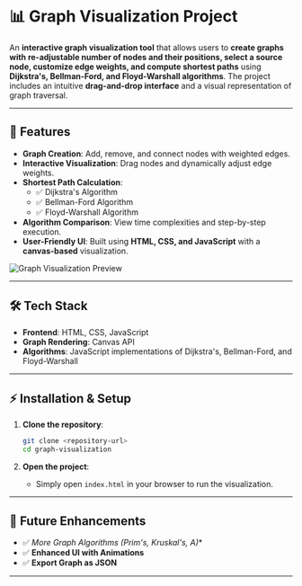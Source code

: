 # 📊 Graph Visualization Project

An **interactive graph visualization tool** that allows users to **create graphs with re-adjustable number of nodes and their positions, select a source node, customize edge weights, and compute shortest paths** using **Dijkstra's, Bellman-Ford, and Floyd-Warshall algorithms**. The project includes an intuitive **drag-and-drop interface** and a visual representation of graph traversal.

---

## 🚀 Features

- **Graph Creation**: Add, remove, and connect nodes with weighted edges.
- **Interactive Visualization**: Drag nodes and dynamically adjust edge weights.
- **Shortest Path Calculation**: 
  - ✅ Dijkstra's Algorithm
  - ✅ Bellman-Ford Algorithm
  - ✅ Floyd-Warshall Algorithm
- **Algorithm Comparison**: View time complexities and step-by-step execution.
- **User-Friendly UI**: Built using **HTML, CSS, and JavaScript** with a **canvas-based** visualization.

![Graph Visualization Preview](https://res.cloudinary.com/dx7ylrage/image/upload/v1740252487/graph_bti06o.png)

---

## 🛠 Tech Stack

- **Frontend**: HTML, CSS, JavaScript
- **Graph Rendering**: Canvas API
- **Algorithms**: JavaScript implementations of Dijkstra's, Bellman-Ford, and Floyd-Warshall

---

## ⚡ Installation & Setup

1. **Clone the repository**:
   ```sh
   git clone <repository-url>
   cd graph-visualization
   ```

2. **Open the project**:
   - Simply open `index.html` in your browser to run the visualization.

---

## 📜 Future Enhancements
- ✅ **More Graph Algorithms (Prim's, Kruskal's, A*)**
- ✅ **Enhanced UI with Animations**
- ✅ **Export Graph as JSON**

---



